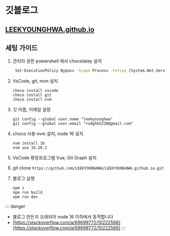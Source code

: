 # 깃블로그

## [LEEKYOUNGHWA.github.io](https://LEEKYOUNGHWA.github.io)

## 세팅 가이드

1. 관리자 권한 powershell 에서 chocolatey 설치
   ```sh
    Set-ExecutionPolicy Bypass -Scope Process -Force; [System.Net.ServicePointManager]::SecurityProtocol = [System.Net.ServicePointManager]::SecurityProtocol -bor 3072; iex ((New-Object System.Net.WebClient).DownloadString('https://community.chocolatey.org/install.ps1'))
   ```
   
1. VsCode, git, nvm 설치
   ```
   choco install vscode
   choco install git
   choco install nvm
   ```

1. 깃 이름, 이메일 설정
   ```
   git config --global user.name "leekyounghwa"
   git config --global user.email "rudghk5220@gmail.com"
   ```

1. choco 사용 nvm 설치, node 16 설치
   ```
   nvm install 16
   nvm use 16.20.2
   ```
1. VsCode 확장프로그램 Vue, Git Graph 설치  
1. git clone `https://github.com/LEEKYOUNGHWA/LEEKYOUNGHWA.github.io.git`
1. 블로그 실행
   ```
   npm i
   npm run build
   npm run dev
   ```

::: danger
* 블로그 만든지 오래되어 node 16 이하에서 동작합니다
* [https://stackoverflow.com/a/69699772/10222566](https://stackoverflow.com/a/69699772/10222566)
:::